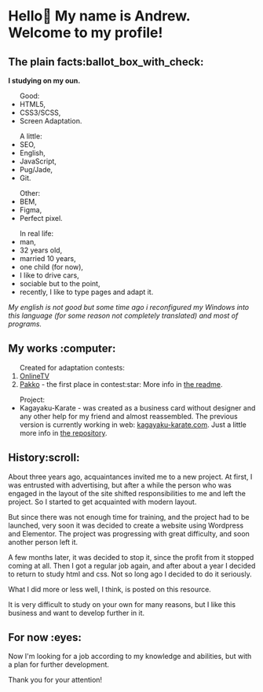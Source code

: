 <h1>Hello👋 My name is Andrew. Welcome to my profile!</h1>
<h2>The plain facts:ballot_box_with_check:</h2>
<p><b>I studying on my oun.</b></p>
<ul>
    Good:
    <li>HTML5,</li>
    <li>CSS3/SCSS,</li>
    <li>Screen Adaptation.</li>
</ul>
<ul>
    A little:
    <li>SEO,</li>
    <li>English,</li>
    <li>JavaScript,</li>
    <li>Pug/Jade,</li>
    <li>Git.</li>
</ul>
<ul>
    Other:
    <li>BEM,</li>
    <li>Figma,</li>
    <li>Perfect pixel.</li>
</ul>
<ul>
    In real life:
    <li>man,</li>
    <li>32 years old,</li>
    <li>married 10 years,</li>
    <li>one child (for now),</li>
    <li>I like to drive cars,</li>
    <li>sociable but to the point,</li>
    <li>recently, I like to type pages and adapt it.</li>
</ul>
<p><i>My english is not good but some time ago i reconfigured my Windows into this language (for some reason not completely translated) and most of programs.</i></p>

<h2>My works :computer:</h2>
<ol>
    Created for adaptation contests:
    <li><a href="https://htmlpreview.github.io/?https://github.com/Anodoree/OnlineTV/blob/main/src/index.html">OnlineTV</a></li>
    <li><a href="https://anodoree.github.io/Pakko/">Pakko</a> - the first place in contest:star: More info in <a href="https://github.com/Anodoree/Pakko">the readme</a>.</li>
</ol>
<ul>
    Project:
    <li><a herf="https://anodoree.github.io/Kagayaku-Karate/">Kagayaku-Karate</a> - was created as a business card without designer and any other help for my friend and almost reassembled. The previous version is currently working in web: <a href="https://kagayaku-karate.com/" target="_blank" rel="noopener">kagayaku-karate.com</a>. Just a little more info in <a href="https://github.com/Anodoree/Kagayaku-Karate">the repository</a>.</li>
</ul>

<h2>History:scroll:</h2>
<p>About three years ago, acquaintances invited me to a new project. At first, I was entrusted with advertising, but after a while the person who was engaged in the layout of the site shifted responsibilities to me and left the project. So I started to get acquainted with modern layout.</p>
<p>But since there was not enough time for training, and the project had to be launched, very soon it was decided to create a website using Wordpress and Elementor. The project was progressing with great difficulty, and soon another person left it.</p>
<p>A few months later, it was decided to stop it, since the profit from it stopped coming at all. Then I got a regular job again, and after about a year I decided to return to study html and css. Not so long ago I decided to do it seriously.</p>
<p>What I did more or less well, I think, is posted on this resource.</p>
<p>It is very difficult to study on your own for many reasons, but I like this business and want to develop further in it.</p>

<h2>For now :eyes:</h2>
<p>Now I'm looking for a job according to my knowledge and abilities, but with a plan for further development.</p>

<p>Thank you for your attention!</p>

<!--
**Anodoree/Anodoree** is a ✨ _special_ ✨ repository because its `README.md` (this file) appears on your GitHub profile.

Here are some ideas to get you started:

- 🔭 I’m currently working on ...
- 🌱 I’m currently learning ...
- 👯 I’m looking to collaborate on ...
- 🤔 I’m looking for help with ...
- 💬 Ask me about ...
- 📫 How to reach me: ...
- 😄 Pronouns: ...
- ⚡ Fun fact: ...
-->
